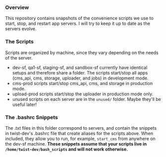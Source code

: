 ### Overview

This repository contains snapshots of the convenience scripts we use to start, stop, and restart app servers.  I will try to keep it up to date as the servers evolve.

### The Scripts

Scripts are organized by machine, since they vary depending on the needs of the server.
* dev-sf, qa1-sf, staging-sf, and sandbox-sf currently have identical setups and therefore share a folder.  The scripts start/stop all apps (cms_api, cms, storage, uploader, and jobs) in development mode.
* cms-prod scripts start/stop cms_api, cms, and storage in production mode.
* upload-prod scripts start/stop the uploader in production mode only.
* unused scripts on each server are in the `unused/` folder.  Maybe they'll be useful later!

### The .bashrc Snippets

The .txt files in this folder correspond to servers, and contain the snippets in twist-dev's .bashrc file that create aliases for the scripts above.  When included, they allow you to run, for example, `start_cms` from anywhere on the dev-sf machine.  **These snippets assume that your scripts live in `/home/twist-dev/bash_scripts` and will not work otherwise.**
